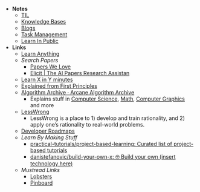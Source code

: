 - **Notes**
	- [TIL](Learning/TIL.md)
	- [Knowledge Bases](Knowledge%20Bases.md)
	- [Blogs](Learning/Blogs.md)
	- [Task Management](Learning/Task%20Management.md)
	- [Learn In Public](Learning/Learn%20In%20Public.md)
- **Links**
	- [Learn Anything](https://learn-anything.xyz/)
	- *Search Papers*
		- [Papers We Love](https://paperswelove.org/)
		- [Elicit | The AI Papers Research Assistan](https://elicit.org/search)
	- [Learn X in Y minutes](https://learnxinyminutes.com/)
	- [Explained from First Principles](https://explained-from-first-principles.com/)
	- [Algorithm Archive · Arcane Algorithm Archive](https://www.algorithm-archive.org/)
		- Explains stuff in [Computer Science](Information%20Technology/Programming/Computer%20Science.md), [Math](Math.md), [Computer Graphics](Information%20Technology/Programming/Computer%20Graphics.md) and more
	- [LessWrong](https://www.lesswrong.com/)
		- LessWrong is a place to 1) develop and train rationality, and 2) apply one’s rationality to real-world problems.
	- [Developer Roadmaps](https://roadmap.sh/)
	- *Learn By Making Stuff*
		- [practical-tutorials/project-based-learning: Curated list of project-based tutorials](https://github.com/practical-tutorials/project-based-learning)
		- [danistefanovic/build-your-own-x: 🤓 Build your own (insert technology here)](https://github.com/danistefanovic/build-your-own-x)
	- *Mustread Links*
		- [Lobsters](https://lobste.rs/)
		- [Pinboard](https://pinboard.in/popular/)